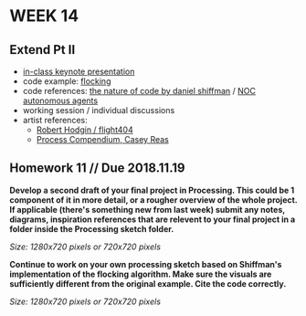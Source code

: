 # WEEK 14 

## Extend Pt II  

- [in-class keynote presentation](https://github.com/johnbcarpenter/USC_IML288/blob/master/PDF/20181112_FLOCKING.pdf)  
- code example: [flocking](https://processing.org/examples/flocking.html)  
- code references: [the nature of code by daniel shiffman](https://natureofcode.com) / [NOC autonomous agents](http://natureofcode.com/book/chapter-6-autonomous-agents/)  
- working session / individual discussions 
- artist references:  
  - [Robert Hodgin / flight404](https://vimeo.com/flight404)
  - [Process Compendium, Casey Reas](https://vimeo.com/22955812)  

## Homework 11 // Due 2018.11.19  
**Develop a second draft of your final project in Processing. This could be 1 component of it in more detail, or a rougher overview of the whole project. If applicable (there's something new from last week) submit any notes, diagrams, inspiration references that are relevent to your final project in a folder inside the Processing sketch folder.**    

_Size: 1280x720 pixels or 720x720 pixels_  

**Continue to work on your own processing sketch based on Shiffman's implementation of the flocking algorithm.  Make sure the visuals are sufficiently different from the original example. Cite the code correctly.**    

_Size: 1280x720 pixels or 720x720 pixels_  
  
